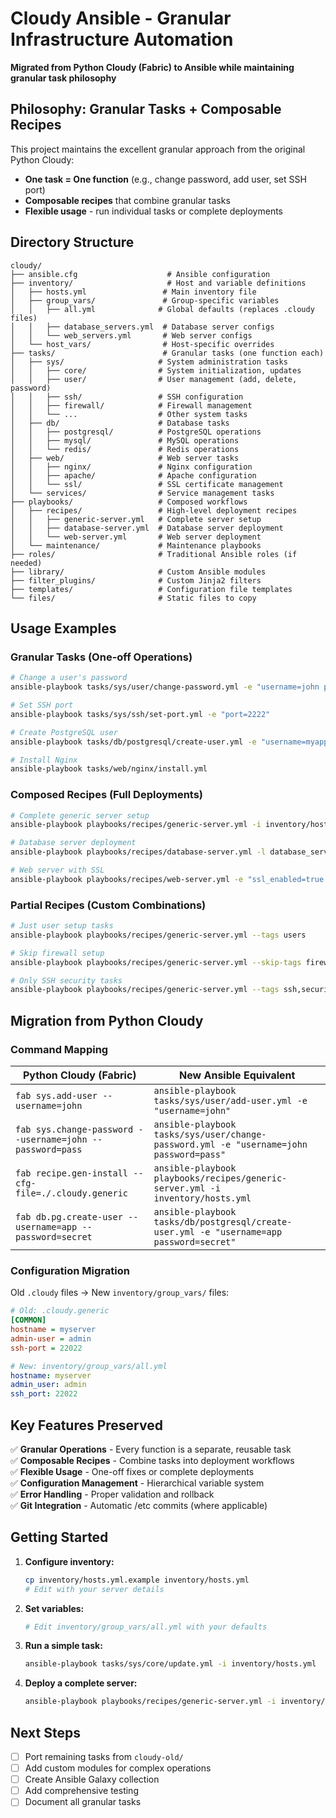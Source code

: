 # Cloudy Ansible - Granular Infrastructure Automation

**Migrated from Python Cloudy (Fabric) to Ansible while maintaining granular task philosophy**

## Philosophy: Granular Tasks + Composable Recipes

This project maintains the excellent granular approach from the original Python Cloudy:
- **One task = One function** (e.g., change password, add user, set SSH port)
- **Composable recipes** that combine granular tasks
- **Flexible usage** - run individual tasks or complete deployments

## Directory Structure

```
cloudy/
├── ansible.cfg                    # Ansible configuration
├── inventory/                     # Host and variable definitions
│   ├── hosts.yml                 # Main inventory file
│   ├── group_vars/               # Group-specific variables
│   │   ├── all.yml              # Global defaults (replaces .cloudy files)
│   │   ├── database_servers.yml  # Database server configs
│   │   └── web_servers.yml       # Web server configs
│   └── host_vars/                # Host-specific overrides
├── tasks/                        # Granular tasks (one function each)
│   ├── sys/                     # System administration tasks
│   │   ├── core/                # System initialization, updates
│   │   ├── user/                # User management (add, delete, password)
│   │   ├── ssh/                 # SSH configuration
│   │   ├── firewall/            # Firewall management
│   │   └── ...                  # Other system tasks
│   ├── db/                      # Database tasks
│   │   ├── postgresql/          # PostgreSQL operations
│   │   ├── mysql/               # MySQL operations
│   │   └── redis/               # Redis operations
│   ├── web/                     # Web server tasks
│   │   ├── nginx/               # Nginx configuration
│   │   ├── apache/              # Apache configuration
│   │   └── ssl/                 # SSL certificate management
│   └── services/                # Service management tasks
├── playbooks/                   # Composed workflows
│   ├── recipes/                 # High-level deployment recipes
│   │   ├── generic-server.yml   # Complete server setup
│   │   ├── database-server.yml  # Database server deployment
│   │   └── web-server.yml       # Web server deployment
│   └── maintenance/             # Maintenance playbooks
├── roles/                       # Traditional Ansible roles (if needed)
├── library/                     # Custom Ansible modules
├── filter_plugins/              # Custom Jinja2 filters
├── templates/                   # Configuration file templates
└── files/                       # Static files to copy
```

## Usage Examples

### Granular Tasks (One-off Operations)

```bash
# Change a user's password
ansible-playbook tasks/sys/user/change-password.yml -e "username=john password=newpass"

# Set SSH port
ansible-playbook tasks/sys/ssh/set-port.yml -e "port=2222"

# Create PostgreSQL user
ansible-playbook tasks/db/postgresql/create-user.yml -e "username=myapp password=secret"

# Install Nginx
ansible-playbook tasks/web/nginx/install.yml
```

### Composed Recipes (Full Deployments)

```bash
# Complete generic server setup
ansible-playbook playbooks/recipes/generic-server.yml -i inventory/hosts.yml

# Database server deployment
ansible-playbook playbooks/recipes/database-server.yml -l database_servers

# Web server with SSL
ansible-playbook playbooks/recipes/web-server.yml -e "ssl_enabled=true domain_name=mysite.com"
```

### Partial Recipes (Custom Combinations)

```bash
# Just user setup tasks
ansible-playbook playbooks/recipes/generic-server.yml --tags users

# Skip firewall setup
ansible-playbook playbooks/recipes/generic-server.yml --skip-tags firewall

# Only SSH security tasks
ansible-playbook playbooks/recipes/generic-server.yml --tags ssh,security
```

## Migration from Python Cloudy

### Command Mapping

| Python Cloudy (Fabric) | New Ansible Equivalent |
|------------------------|-------------------------|
| `fab sys.add-user --username=john` | `ansible-playbook tasks/sys/user/add-user.yml -e "username=john"` |
| `fab sys.change-password --username=john --password=pass` | `ansible-playbook tasks/sys/user/change-password.yml -e "username=john password=pass"` |
| `fab recipe.gen-install --cfg-file=./.cloudy.generic` | `ansible-playbook playbooks/recipes/generic-server.yml -i inventory/hosts.yml` |
| `fab db.pg.create-user --username=app --password=secret` | `ansible-playbook tasks/db/postgresql/create-user.yml -e "username=app password=secret"` |

### Configuration Migration

Old `.cloudy` files → New `inventory/group_vars/` files:

```ini
# Old: .cloudy.generic
[COMMON]
hostname = myserver
admin-user = admin
ssh-port = 22022
```

```yaml
# New: inventory/group_vars/all.yml
hostname: myserver
admin_user: admin
ssh_port: 22022
```

## Key Features Preserved

✅ **Granular Operations** - Every function is a separate, reusable task  
✅ **Composable Recipes** - Combine tasks into deployment workflows  
✅ **Flexible Usage** - One-off fixes or complete deployments  
✅ **Configuration Management** - Hierarchical variable system  
✅ **Error Handling** - Proper validation and rollback  
✅ **Git Integration** - Automatic /etc commits (where applicable)  

## Getting Started

1. **Configure inventory:**
   ```bash
   cp inventory/hosts.yml.example inventory/hosts.yml
   # Edit with your server details
   ```

2. **Set variables:**
   ```bash
   # Edit inventory/group_vars/all.yml with your defaults
   ```

3. **Run a simple task:**
   ```bash
   ansible-playbook tasks/sys/core/update.yml -i inventory/hosts.yml
   ```

4. **Deploy a complete server:**
   ```bash
   ansible-playbook playbooks/recipes/generic-server.yml -i inventory/hosts.yml
   ```

## Next Steps

- [ ] Port remaining tasks from `cloudy-old/`
- [ ] Add custom modules for complex operations
- [ ] Create Ansible Galaxy collection
- [ ] Add comprehensive testing
- [ ] Document all granular tasks
